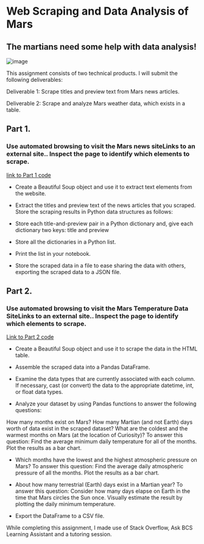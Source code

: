 # Web Scraping and Data Analysis of Mars

## The martians need some help with data analysis!

![image](https://github.com/meehal0203/Module_11_web_scraping/assets/146681542/08f3710b-249a-4855-b0bc-82c080448be1)

This assignment consists of two technical products. I will submit the following deliverables:

Deliverable 1: Scrape titles and preview text from Mars news articles.

Deliverable 2: Scrape and analyze Mars weather data, which exists in a table.

## Part 1.
### Use automated browsing to visit the Mars news siteLinks to an external site.. Inspect the page to identify which elements to scrape.
[link to Part 1 code](part_1_mars_news.ipynb)

* Create a Beautiful Soup object and use it to extract text elements from the website.

* Extract the titles and preview text of the news articles that you scraped. Store the scraping results in Python data structures as follows:

* Store each title-and-preview pair in a Python dictionary and, give each dictionary two keys: title and preview

* Store all the dictionaries in a Python list.

* Print the list in your notebook.

* Store the scraped data in a file to ease sharing the data with others, exporting the scraped data to a JSON file.

## Part 2.
### Use automated browsing to visit the Mars Temperature Data SiteLinks to an external site.. Inspect the page to identify which elements to scrape.

[Link to Part 2 code](part_2_mars_weather.ipynb)

* Create a Beautiful Soup object and use it to scrape the data in the HTML table.

* Assemble the scraped data into a Pandas DataFrame.

* Examine the data types that are currently associated with each column. If necessary, cast (or convert) the data to the appropriate datetime, int, or float data types.

* Analyze your dataset by using Pandas functions to answer the following questions:

How many months exist on Mars?
How many Martian (and not Earth) days worth of data exist in the scraped dataset?
What are the coldest and the warmest months on Mars (at the location of Curiosity)? To answer this question:
Find the average minimum daily temperature for all of the months.
Plot the results as a bar chart.

* Which months have the lowest and the highest atmospheric pressure on Mars? To answer this question:
Find the average daily atmospheric pressure of all the months.
Plot the results as a bar chart.

* About how many terrestrial (Earth) days exist in a Martian year? To answer this question:
Consider how many days elapse on Earth in the time that Mars circles the Sun once.
Visually estimate the result by plotting the daily minimum temperature.

* Export the DataFrame to a CSV file.

While completing this assignment, I made use of Stack Overflow, Ask BCS Learning Assistant and a tutoring session.
